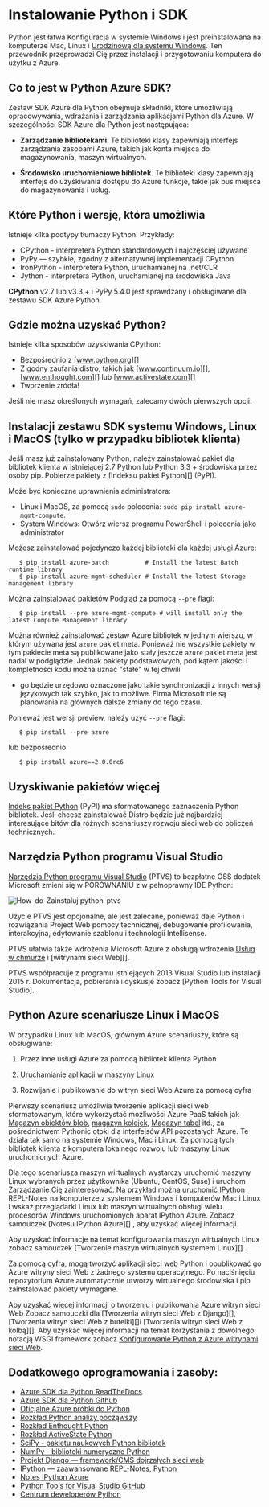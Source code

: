 <properties
    pageTitle="Instalowanie Python i SDK - Azure"
    description="Dowiedz się, jak zainstalować Python i SDK Azure za pomocą."
    services=""
    documentationCenter="python"
    authors="lmazuel"
    manager="wpickett"
    editor=""/>

<tags
    ms.service="multiple"
    ms.workload="na"
    ms.tgt_pltfrm="na"
    ms.devlang="python"
    ms.topic="article"
    ms.date="09/06/2016"
    ms.author="lmazuel"/>

# <a name="installing-python-and-the-sdk"></a>Instalowanie Python i SDK

Python jest łatwa Konfiguracja w systemie Windows i jest preinstalowana na komputerze Mac, Linux i [Urodzinową dla systemu Windows](https://msdn.microsoft.com/commandline/wsl/about). Ten przewodnik przeprowadzi Cię przez instalacji i przygotowaniu komputera do użytku z Azure.

## <a name="whats-in-the-python-azure-sdk"></a>Co to jest w Python Azure SDK?

Zestaw SDK Azure dla Python obejmuje składniki, które umożliwiają opracowywania, wdrażania i zarządzania aplikacjami Python dla Azure. W szczególności SDK Azure dla Python jest następująca:

* **Zarządzanie bibliotekami**. Te biblioteki klasy zapewniają interfejs zarządzania zasobami Azure, takich jak konta miejsca do magazynowania, maszyn wirtualnych.

* **Środowisko uruchomieniowe bibliotek**. Te biblioteki klasy zapewniają interfejs do uzyskiwania dostępu do Azure funkcje, takie jak bus miejsca do magazynowania i usług.

## <a name="which-python-and-which-version-to-use"></a>Które Python i wersję, która umożliwia

Istnieje kilka podtypy tłumaczy Python: Przykłady:

* CPython - interpretera Python standardowych i najczęściej używane
* PyPy — szybkie, zgodny z alternatywnej implementacji CPython
* IronPython - interpretera Python, uruchamianej na .net/CLR
* Jython - interpretera Python, uruchamianej na środowiska Java

**CPython** v2.7 lub v3.3 + i PyPy 5.4.0 jest sprawdzany i obsługiwane dla zestawu SDK Azure Python.

## <a name="where-to-get-python"></a>Gdzie można uzyskać Python?

Istnieje kilka sposobów uzyskiwania CPython:

* Bezpośrednio z [www.python.org][]
* Z godny zaufania distro, takich jak [www.continuum.io][], [www.enthought.com][] lub [www.activestate.com][]
* Tworzenie źródła!

Jeśli nie masz określonych wymagań, zalecamy dwóch pierwszych opcji.

## <a name="sdk-installation-on-windows-linux-and-macos-client-libraries-only"></a>Instalacji zestawu SDK systemu Windows, Linux i MacOS (tylko w przypadku bibliotek klienta)

Jeśli masz już zainstalowany Python, należy zainstalować pakiet dla bibliotek klienta w istniejącej 2.7 Python lub Python 3.3 + środowiska przez osoby pip. Pobierze pakiety z [Indeksu pakiet Python][] (PyPI).

Może być konieczne uprawnienia administratora:

- Linux i MacOS, za pomocą `sudo` polecenia: `sudo pip install azure-mgmt-compute`.
- System Windows: Otwórz wiersz programu PowerShell i polecenia jako administrator

Możesz zainstalować pojedynczo każdej biblioteki dla każdej usługi Azure:

```console
   $ pip install azure-batch          # Install the latest Batch runtime library
   $ pip install azure-mgmt-scheduler # Install the latest Storage management library
```

Można zainstalować pakietów Podgląd za pomocą `--pre` flagi:

```console
   $ pip install --pre azure-mgmt-compute # will install only the latest Compute Management library
```

Można również zainstalować zestaw Azure bibliotek w jednym wierszu, w którym używana jest `azure` pakiet meta. Ponieważ nie wszystkie pakiety w tym pakiecie meta są publikowane jako stały jeszcze `azure` pakiet meta jest nadal w podglądzie. Jednak pakiety podstawowych, pod kątem jakości i kompletności kodu można uznać "stałe" w tej chwili
- go będzie urzędowo oznaczone jako takie synchronizacji z innych wersji językowych tak szybko, jak to możliwe. Firma Microsoft nie są planowania na głównych dalsze zmiany do tego czasu.

Ponieważ jest wersji preview, należy użyć `--pre` flagi:

```console
   $ pip install --pre azure
```
   
lub bezpośrednio

```console
   $ pip install azure==2.0.0rc6
```

## <a name="getting-more-packages"></a>Uzyskiwanie pakietów więcej

[Indeks pakiet Python][] (PyPI) ma sformatowanego zaznaczenia Python bibliotek.  Jeśli chcesz zainstalować Distro będzie już najbardziej interesujące bitów dla różnych scenariuszy rozwoju sieci web do obliczeń technicznych.


## <a name="python-tools-for-visual-studio"></a>Narzędzia Python programu Visual Studio

[Narzędzia Python programu Visual Studio][] (PTVS) to bezpłatne OSS dodatek Microsoft zmieni się w PORÓWNANIU z w pełnoprawny IDE Python:

![How-do-Zainstaluj python-ptvs](./media/python-how-to-install/how-to-install-python-ptvs.png)

Użycie PTVS jest opcjonalne, ale jest zalecane, ponieważ daje Python i rozwiązania Project Web pomocy technicznej, debugowanie profilowania, interakcyjna, edytowanie szablonu i technologii Intellisense.

PTVS ułatwia także wdrożenia Microsoft Azure z obsługą wdrożenia [Usług w chmurze][] i [witrynami sieci Web][].

PTVS współpracuje z programu istniejących 2013 Visual Studio lub instalacji 2015 r.  Dokumentacja, pobierania i dyskusje zobacz [Python Tools for Visual Studio].  

## <a name="python-azure-scenarios-for-linux-and-macos"></a>Python Azure scenariusze Linux i MacOS

W przypadku Linux lub MacOS, głównym Azure scenariuszy, które są obsługiwane:

1. Przez inne usługi Azure za pomocą bibliotek klienta Python

2. Uruchamianie aplikacji w maszyny Linux

3. Rozwijanie i publikowanie do witryn sieci Web Azure za pomocą cyfra

Pierwszy scenariusz umożliwia tworzenie aplikacji sieci web sformatowanym, które wykorzystać możliwości Azure PaaS takich jak [Magazyn obiektów blob][], [magazyn kolejek][], [Magazyn tabel][] itd., za pośrednictwem Pythonic otoki dla interfejsów API pozostałych Azure. Te działa tak samo na systemie Windows, Mac i Linux.  Za pomocą tych bibliotek klienta z komputera lokalnego rozwoju lub maszyny Linux uruchomionych Azure.

Dla tego scenariusza maszyn wirtualnych wystarczy uruchomić maszyny Linux wybranych przez użytkownika (Ubuntu, CentOS, Suse) i uruchom Zarządzanie Cię zainteresować.  Na przykład można uruchomić [IPython][] REPL-Notes na komputerze z systemem Windows i komputerów Mac i Linux i wskaż przeglądarki Linux lub maszyn wirtualnych obsługi wielu procesorów Windows uruchomionych aparat IPython Azure. Zobacz samouczek [Notesu IPython Azure][] , aby uzyskać więcej informacji.

Aby uzyskać informacje na temat konfigurowania maszyn wirtualnych Linux zobacz samouczek [Tworzenie maszyn wirtualnych systemem Linux][] .

Za pomocą cyfra, mogą tworzyć aplikacji sieci web Python i opublikować go Azure witryny sieci Web z żadnego systemu operacyjnego.  Po naciśnięciu repozytorium Azure automatycznie utworzy wirtualnego środowiska i pip zainstalować pakiety wymagane.

Aby uzyskać więcej informacji o tworzeniu i publikowania Azure witryn sieci Web Zobacz samouczki dla [Tworzenia witryn sieci Web z Django][], [Tworzenia witryn sieci Web z butelki][]i [Tworzenia witryn sieci Web z kolbą][]. Aby uzyskać więcej informacji na temat korzystania z dowolnego notacją WSGI framework zobacz [Konfigurowanie Python z Azure witrynami sieci Web][].


## <a name="additional-software-and-resources"></a>Dodatkowego oprogramowania i zasoby:

* [Azure SDK dla Python ReadTheDocs](http://azure-sdk-for-python.readthedocs.io/en/latest/)
* [Azure SDK dla Python Github](https://github.com/Azure/azure-sdk-for-python)
* [Oficjalne Azure próbki do Python](https://azure.microsoft.com/documentation/samples/?platform=python)
* [Rozkład Python analizy począwszy][]
* [Rozkład Enthought Python][]
* [Rozkład ActiveState Python][]
* [SciPy - pakietu naukowych Python bibliotek][]
* [NumPy - biblioteki numeryczne Python][]
* [Projekt Django — framework/CMS dojrzałych sieci web][]
* [IPython — zaawansowane REPL-Notes, Python][]
* [Notes IPython Azure][]
* [Python Tools for Visual Studio GitHub][]
* [Centrum deweloperów Python](/develop/python/)

[Rozkład Python analizy począwszy]: http://continuum.io
[Rozkład Enthought Python]: http://www.enthought.com
[Rozkład ActiveState Python]: http://www.activestate.com
[www.Python.org]: http://www.python.org
[www.continuum.IO]: http://continuum.io
[www.enthought.com]: http://www.enthought.com
[www.ActiveState.com]: http://www.activestate.com
[SciPy - pakietu naukowych Python bibliotek]: http://www.scipy.org
[NumPy - biblioteki numeryczne Python]: http://www.numpy.org
[Projekt Django — framework/CMS dojrzałych sieci web]: http://www.djangoproject.com
[IPython — zaawansowane REPL-Notes, Python]: http://ipython.org
[IPython]: http://ipython.org
[Notes IPython Azure]: virtual-machines-linux-jupyter-notebook.md
[Usług w chmurze]: cloud-services-python-ptvs.md
[Witryny sieci Web]: web-sites-python-ptvs-django-mysql.md
[Narzędzia Python programu Visual Studio]: http://aka.ms/ptvs
[Python Tools for Visual Studio GitHub]: https://github.com/microsoft/ptvs
[Indeks pakiet Python]: http://pypi.python.org/pypi
[Microsoft Azure SDK for Python 2.7]: http://go.microsoft.com/fwlink/?LinkId=254281
[Microsoft Azure SDK for Python 3.4]: http://go.microsoft.com/fwlink/?LinkID=516990
[Setting up a Linux VM via the Azure portal]: create-and-configure-opensuse-vm-in-portal.md
[How to use the Azure Command-Line Interface]: crossplat-cmd-tools.md
[Tworzenie maszyny wirtualnej systemem Linux]: virtual-machines-linux-quick-create-cli.md
[Tworzenie witryny sieci Web za pomocą Django]: web-sites-python-create-deploy-django-app.md
[Tworzenie witryny sieci Web za pomocą butelki]: web-sites-python-create-deploy-bottle-app.md
[Tworzenie witryny sieci Web z kolbą]: web-sites-python-create-deploy-flask-app.md
[Konfigurowanie Python z Azure witrynami sieci Web]: web-sites-python-configure.md
[Magazyn tabel]: storage-python-how-to-use-table-storage.md
[magazyn kolejek]: storage-python-how-to-use-queue-storage.md
[Magazyn obiektów blob]: storage-python-how-to-use-blob-storage.md
